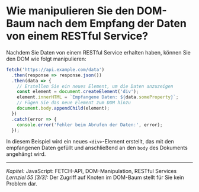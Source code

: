 # Wie manipulieren Sie den DOM-Baum nach dem Empfang der Daten von einem RESTful Service?

Nachdem Sie Daten von einem RESTful Service erhalten haben, können Sie den DOM wie folgt manipulieren:
```javascript
fetch('https://api.example.com/data')
  .then(response => response.json())
  .then(data => {
    // Erstellen Sie ein neues Element, um die Daten anzuzeigen
    const element = document.createElement('div');
    element.innerHTML = `Empfangene Daten: ${data.someProperty}`;
    // Fügen Sie das neue Element zum DOM hinzu
    document.body.appendChild(element);
  })
  .catch(error => {
    console.error('Fehler beim Abrufen der Daten:', error);
  });
```
In diesem Beispiel wird ein neues `<div>`-Element erstellt, das mit den empfangenen Daten gefüllt und anschließend an den `body` des Dokuments angehängt wird.

---

_Kapitel:_ JavaScript: FETCH-API, DOM-Manipulation, RESTful Services
_Lernziel 55 \[3/3\]:_ Der Zugriff auf Knoten im DOM-Baum stellt für Sie kein Problem dar.
